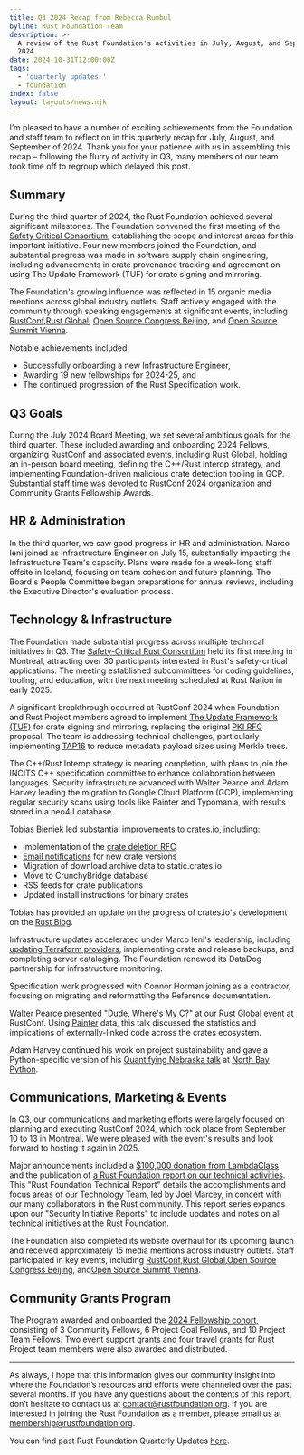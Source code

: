 ```yaml
---
title: Q3 2024 Recap from Rebecca Rumbul
byline: Rust Foundation Team
description: >-
  A review of the Rust Foundation's activities in July, August, and September of
  2024.
date: 2024-10-31T12:00:00Z
tags:
  - 'quarterly updates '
  - foundation
index: false
layout: layouts/news.njk
---
```

I’m pleased to have a number of exciting achievements from the Foundation and staff team to reflect on in this quarterly recap for July, August, and September of 2024. Thank you for your patience with us in assembling this recap – following the flurry of activity in Q3, many members of our team took time off to regroup which delayed this post.

## Summary

During the third quarter of 2024, the Rust Foundation achieved several significant milestones. The Foundation convened the first meeting of the [<u>Safety Critical Consortium</u>](https://foundation.rust-lang.org/news/announcing-the-safety-critical-rust-consortium/), establishing the scope and interest areas for this important initiative. Four new members joined the Foundation, and substantial progress was made in software supply chain engineering, including advancements in crate provenance tracking and agreement on using The Update Framework (TUF) for crate signing and mirroring.

The Foundation's growing influence was reflected in 15 organic media mentions across global industry outlets. Staff actively engaged with the community through speaking engagements at significant events, including [RustConf](https://rustconf.com/),[<u>Rust Global</u>](https://rustconf.com/programs/#rust_global), [<u>Open Source Congress Beijing</u>](https://www.opensourcecongress.org/), and [<u>Open Source Summit Vienna</u>](https://osseu2024.sched.com/).

Notable achievements included:

* Successfully onboarding a new Infrastructure Engineer,
* Awarding 19 new fellowships for 2024-25, and
* The continued progression of the Rust Specification work.

## Q3 Goals

During the July 2024 Board Meeting, we set several ambitious goals for the third quarter. These included awarding and onboarding 2024 Fellows, organizing RustConf and associated events, including Rust Global, holding an in-person board meeting, defining the C++/Rust interop strategy, and implementing Foundation-driven malicious crate detection tooling in GCP. Substantial staff time was devoted to RustConf 2024 organization and Community Grants Fellowship Awards.

## HR & Administration

In the third quarter, we saw good progress in HR and administration. Marco Ieni joined as Infrastructure Engineer on July 15, substantially impacting the Infrastructure Team's capacity. Plans were made for a week-long staff offsite in Iceland, focusing on team cohesion and future planning. The Board's People Committee began preparations for annual reviews, including the Executive Director's evaluation process.

## Technology & Infrastructure

The Foundation made substantial progress across multiple technical initiatives in Q3. The [<u>Safety-Critical Rust Consortium</u>](https://foundation.rust-lang.org/news/announcing-the-safety-critical-rust-consortium/) held its first meeting in Montreal, attracting over 30 participants interested in Rust's safety-critical applications. The meeting established subcommittees for coding guidelines, tooling, and education, with the next meeting scheduled at Rust Nation in early 2025.

A significant breakthrough occurred at RustConf 2024 when Foundation and Rust Project members agreed to implement [<u>The Update Framework (TUF)</u>](https://theupdateframework.io/) for crate signing and mirroring, replacing the original [<u>PKI RFC</u>](https://github.com/rust-lang/rfcs/pull/3579) proposal. The team is addressing technical challenges, particularly implementing [<u>TAP16</u>](https://github.com/theupdateframework/taps/blob/master/tap16.md) to reduce metadata payload sizes using Merkle trees.

The C++/Rust Interop strategy is nearing completion, with plans to join the INCITS C++ specification committee to enhance collaboration between languages. Security infrastructure advanced with Walter Pearce and Adam Harvey leading the migration to Google Cloud Platform (GCP), implementing regular security scans using tools like Painter and Typomania, with results stored in a neo4J database.

Tobias Bieniek led substantial improvements to crates.io, including:

* Implementation of the [<u>crate deletion RFC</u>](https://github.com/rust-lang/rfcs/pull/3660)
* [Email notifications](https://github.com/rust-lang/crates.io/pull/9341) for new crate versions
* Migration of download archive data to static.crates.io
* Move to CrunchyBridge database
* RSS feeds for crate publications
* Updated install instructions for binary crates

Tobias has provided an update on the progress of crates.io's development on the [<u>Rust Blog</u>](https://blog.rust-lang.org/2024/07/29/crates-io-development-update.html).

Infrastructure updates accelerated under Marco Ieni's leadership, including [<u>updating Terraform providers</u>](https://github.com/rust-lang/simpleinfra/issues/437), implementing crate and release backups, and completing server cataloging. The Foundation renewed its DataDog partnership for infrastructure monitoring.

Specification work progressed with Connor Horman joining as a contractor, focusing on migrating and reformatting the Reference documentation.

Walter Pearce presented ["Dude, Where's My C?"](https://rustconf.com/programs/#1083) at our Rust Global event at RustConf. Using [<u>Painter</u>](https://github.com/rustfoundation/painter) data, this talk discussed the statistics and implications of externally-linked code across the crates ecosystem.

Adam Harvey continued his work on project sustainability and gave a Python-specific version of his [<u>Quantifying Nebraska talk</u>](https://www.youtube.com/watch?v=QMHpy_mcx0Q) at [<u>North Bay Python</u>](https://pretalx.northbaypython.org/nbpy-2024/talk/9EXJ7T/).

## Communications, Marketing & Events

In Q3, our communications and marketing efforts were largely focused on planning and executing RustConf 2024, which took place from September 10 to 13 in Montreal. We were pleased with the event's results and look forward to hosting it again in 2025.

Major announcements included a [<u>$100,000 donation from LambdaClass</u>](https://foundation.rust-lang.org/news/lambdaclass-donates-100k-to-the-rust-foundation/) and the publication of [<u>a Rust Foundation report on our technical activities</u>](https://foundation.rust-lang.org/news/latest-rust-foundation-report-details-technical-accomplishments/). This "Rust Foundation Technical Report" details the accomplishments and focus areas of our Technology Team, led by Joel Marcey, in concert with our many collaborators in the Rust community. This report series expands upon our "Security Initiative Reports" to include updates and notes on all technical initiatives at the Rust Foundation.

The Foundation also completed its website overhaul for its upcoming launch and received approximately 15 media mentions across industry outlets. Staff participated in key events, including [<u>RustConf</u>](https://rustconf.com/),[<u>Rust Global</u>](https://rustconf.com/programs/#rust_global),[<u>Open Source Congress Beijing</u>](https://www.opensourcecongress.org/), and[<u>Open Source Summit Vienna</u>](https://osseu2024.sched.com/).

## Community Grants Program

The Program awarded and onboarded the [<u>2024 Fellowship cohort,</u>](https://foundation.rust-lang.org/news/announcing-the-rust-foundation-s-2024-fellows/) consisting of 3 Community Fellows, 6 Project Goal Fellows, and 10 Project Team Fellows. Two event support grants and four travel grants for Rust Project team members were also awarded and distributed.

---

As always, I hope that this information gives our community insight into where the Foundation’s resources and efforts were channeled over the past several months. If you have any questions about the contents of this report, don’t hesitate to contact us at contact@rustfoundation.org. If you are interested in joining the Rust Foundation as a member, please email us at [membership@rustfoundation.org](mailto:membership@rustfoundation.org).

You can find past Rust Foundation Quarterly Updates [here](https://foundation.rust-lang.org/tags/quarterly%20updates/).

&nbsp;